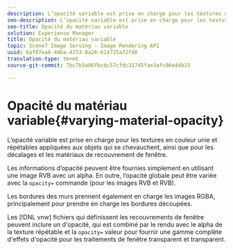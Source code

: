 ```yaml
---
description: L’opacité variable est prise en charge pour les textures en couleur unie et répétables appliquées aux objets qui se chevauchent, ainsi que pour les décalages et les matériaux de recouvrement de fenêtre.
seo-description: L’opacité variable est prise en charge pour les textures en couleur unie et répétables appliquées aux objets qui se chevauchent, ainsi que pour les décalages et les matériaux de recouvrement de fenêtre.
seo-title: Opacité du matériau variable
solution: Experience Manager
title: Opacité du matériau variable
topic: Scene7 Image Serving - Image Rendering API
uuid: 6af07ea8-44ba-4253-8a26-614725af2f46
translation-type: tm+mt
source-git-commit: 7bc7b3a86fbcdc57cfdc31745fae3afc06e44b15

---
```



# Opacité du matériau variable{#varying-material-opacity}

L’opacité variable est prise en charge pour les textures en couleur unie et répétables appliquées aux objets qui se chevauchent, ainsi que pour les décalages et les matériaux de recouvrement de fenêtre.

Les informations d’opacité peuvent être fournies simplement en utilisant une image RVB avec un alpha. En outre, l’opacité globale peut être variée avec la `opacity=` commande (pour les images RVB et RVB).

Les bordures des murs prennent également en charge les images RGBA, principalement pour prendre en charge les bordures découpées.

Les [!DNL vnw] fichiers qui définissent les recouvrements de fenêtre peuvent inclure un d&#39;opacité, qui est combiné par le rendu avec le alpha de la texture répétable et la `opacity=` valeur pour fournir une gamme complète d&#39;effets d&#39;opacité pour les traitements de fenêtre transparent et transparent.
